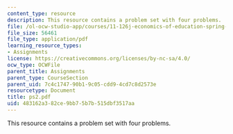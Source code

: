 ```yaml
---
content_type: resource
description: This resource contains a problem set with four problems.
file: /ol-ocw-studio-app/courses/11-126j-economics-of-education-spring-2007/483162a382ce9bb75b7b515dbf3517aa_ps2.pdf
file_size: 56461
file_type: application/pdf
learning_resource_types:
- Assignments
license: https://creativecommons.org/licenses/by-nc-sa/4.0/
ocw_type: OCWFile
parent_title: Assignments
parent_type: CourseSection
parent_uid: 7c4c1747-90b1-9c05-cdd9-4cd7c8d2573e
resourcetype: Document
title: ps2.pdf
uid: 483162a3-82ce-9bb7-5b7b-515dbf3517aa
---
```

This resource contains a problem set with four problems.